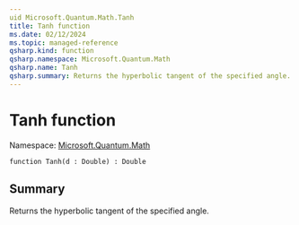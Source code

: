```yaml
---
uid Microsoft.Quantum.Math.Tanh
title: Tanh function
ms.date: 02/12/2024
ms.topic: managed-reference
qsharp.kind: function
qsharp.namespace: Microsoft.Quantum.Math
qsharp.name: Tanh
qsharp.summary: Returns the hyperbolic tangent of the specified angle.
---
```


# Tanh function

Namespace: [Microsoft.Quantum.Math](xref:Microsoft.Quantum.Math)

```qsharp
function Tanh(d : Double) : Double
```

## Summary
Returns the hyperbolic tangent of the specified angle.
